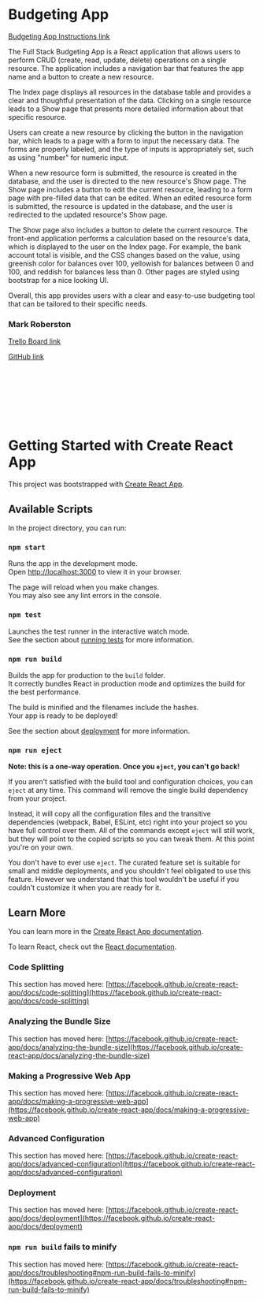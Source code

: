 # Budgeting App

<a href="https://scribehow.com/shared/How_to_Add_and_Edit_Transactions_in_Budgeting_App__WVJetyvGT7OmUZLAXHussA" target="_blank">Budgeting App Instructions link</a><br>


The Full Stack Budgeting App is a React application that allows users to perform CRUD (create, read, update, delete) operations on a single resource. The application includes a navigation bar that features the app name and a button to create a new resource.

The Index page displays all resources in the database table and provides a clear and thoughtful presentation of the data. Clicking on a single resource leads to a Show page that presents more detailed information about that specific resource.

Users can create a new resource by clicking the button in the navigation bar, which leads to a page with a form to input the necessary data. The forms are properly labeled, and the type of inputs is appropriately set, such as using "number" for numeric input.

When a new resource form is submitted, the resource is created in the database, and the user is directed to the new resource's Show page. The Show page includes a button to edit the current resource, leading to a form page with pre-filled data that can be edited. When an edited resource form is submitted, the resource is updated in the database, and the user is redirected to the updated resource's Show page.

The Show page also includes a button to delete the current resource. The front-end application performs a calculation based on the resource's data, which is displayed to the user on the Index page. For example, the bank account total is visible, and the CSS changes based on the value, using greenish color for balances over 100, yellowish for balances between 0 and 100, and reddish for balances less than 0.  Other pages are styled using bootstrap for a nice looking UI.

Overall, this app provides users with a clear and easy-to-use budgeting tool that can be tailored to their specific needs.



### Mark Roberston

<a href="https://trello.com/b/hooDP5Pu/budgeting-app#" target="_blank">Trello Board link</a><br>

<a href="https://github.com/mark-robertson" target="_blank">GitHub link</a><br>

<br><br><br><br><br><br>

# Getting Started with Create React App

This project was bootstrapped with [Create React App](https://github.com/facebook/create-react-app).

## Available Scripts

In the project directory, you can run:

### `npm start`

Runs the app in the development mode.\
Open [http://localhost:3000](http://localhost:3000) to view it in your browser.

The page will reload when you make changes.\
You may also see any lint errors in the console.

### `npm test`

Launches the test runner in the interactive watch mode.\
See the section about [running tests](https://facebook.github.io/create-react-app/docs/running-tests) for more information.

### `npm run build`

Builds the app for production to the `build` folder.\
It correctly bundles React in production mode and optimizes the build for the best performance.

The build is minified and the filenames include the hashes.\
Your app is ready to be deployed!

See the section about [deployment](https://facebook.github.io/create-react-app/docs/deployment) for more information.

### `npm run eject`

**Note: this is a one-way operation. Once you `eject`, you can't go back!**

If you aren't satisfied with the build tool and configuration choices, you can `eject` at any time. This command will remove the single build dependency from your project.

Instead, it will copy all the configuration files and the transitive dependencies (webpack, Babel, ESLint, etc) right into your project so you have full control over them. All of the commands except `eject` will still work, but they will point to the copied scripts so you can tweak them. At this point you're on your own.

You don't have to ever use `eject`. The curated feature set is suitable for small and middle deployments, and you shouldn't feel obligated to use this feature. However we understand that this tool wouldn't be useful if you couldn't customize it when you are ready for it.

## Learn More

You can learn more in the [Create React App documentation](https://facebook.github.io/create-react-app/docs/getting-started).

To learn React, check out the [React documentation](https://reactjs.org/).

### Code Splitting

This section has moved here: [https://facebook.github.io/create-react-app/docs/code-splitting](https://facebook.github.io/create-react-app/docs/code-splitting)

### Analyzing the Bundle Size

This section has moved here: [https://facebook.github.io/create-react-app/docs/analyzing-the-bundle-size](https://facebook.github.io/create-react-app/docs/analyzing-the-bundle-size)

### Making a Progressive Web App

This section has moved here: [https://facebook.github.io/create-react-app/docs/making-a-progressive-web-app](https://facebook.github.io/create-react-app/docs/making-a-progressive-web-app)

### Advanced Configuration

This section has moved here: [https://facebook.github.io/create-react-app/docs/advanced-configuration](https://facebook.github.io/create-react-app/docs/advanced-configuration)

### Deployment

This section has moved here: [https://facebook.github.io/create-react-app/docs/deployment](https://facebook.github.io/create-react-app/docs/deployment)

### `npm run build` fails to minify

This section has moved here: [https://facebook.github.io/create-react-app/docs/troubleshooting#npm-run-build-fails-to-minify](https://facebook.github.io/create-react-app/docs/troubleshooting#npm-run-build-fails-to-minify)
